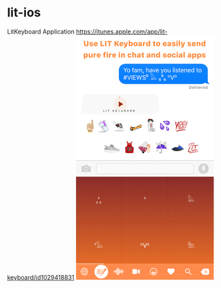 # lit-ios
LitKeyboard Application
https://itunes.apple.com/app/lit-keyboard/id1029418831
![LITKeyboard](1.jpeg)
